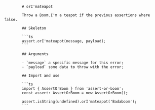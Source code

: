             # orI'mateapot

            Throw a Boom.I'm a teapot if the previous assertions where false.

            ## Skeleton

            ```ts
            assert.orI'mateapot(message, payload);
            ```

            ## Arguments

            - `message` a specific message for this error;
            - `payload` some data to throw with the error;

            ## Import and use

            ```ts
            import { AssertOrBoom } from 'assert-or-boom';
            const assert: AssertOrBoom = new AssertOrBoom();

            assert.isString(undefined).orI'mateapot('Badaboom');
            ```
